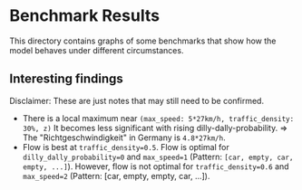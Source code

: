 # Benchmark Results

This directory contains graphs of some benchmarks that show how the model behaves under different circumstances.

## Interesting findings

Disclaimer: These are just notes that may still need to be confirmed.

- There is a local maximum near `(max_speed: 5*27km/h, traffic_density: 30%, z)` It becomes less significant with rising dilly-dally-probability. => The "Richtgeschwindigkeit" in Germany is `4.8*27km/h`.
- Flow is best at `traffic_density=0.5`. Flow is optimal for `dilly_dally_probability=0` and `max_speed=1` (Pattern: `[car, empty, car, empty, ...]`). However, flow is not optimal for `traffic_density=0.6` and `max_speed=2` (Pattern: [car, empty, empty, car, ...]).

